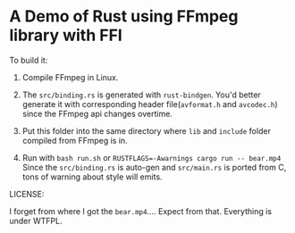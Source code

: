 # A Demo of Rust using FFmpeg library with FFI

To build it:

1. Compile FFmpeg in Linux.

2. The `src/binding.rs` is generated with `rust-bindgen`. You'd better generate it with corresponding header file(`avformat.h` and `avcodec.h`) since the FFmpeg api changes overtime.

3. Put this folder into the same directory where `lib` and `include` folder compiled from FFmpeg is in.

4. Run with `bash run.sh` or `RUSTFLAGS=-Awarnings cargo run -- bear.mp4` Since the `src/binding.rs` is auto-gen and `src/main.rs` is ported from C, tons of warning about style will emits.

LICENSE:

I forget from where I got the `bear.mp4`.... Expect from that. Everything is under WTFPL.
